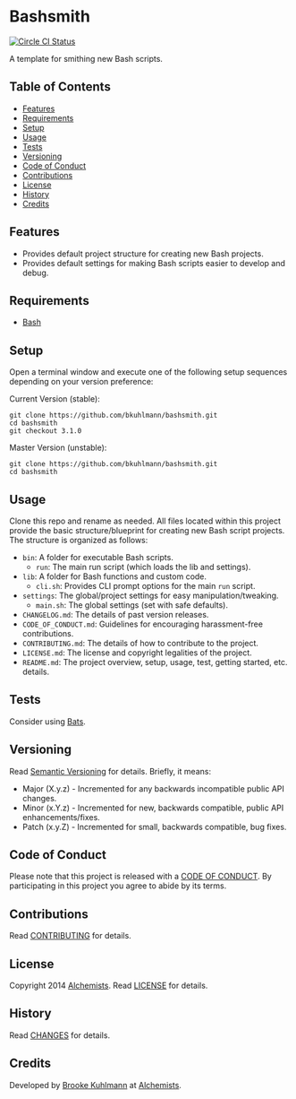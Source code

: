 # Bashsmith

[![Circle CI Status](https://circleci.com/gh/bkuhlmann/bashsmith.svg?style=svg)](https://circleci.com/gh/bkuhlmann/bashsmith)

A template for smithing new Bash scripts.

<!-- Tocer[start]: Auto-generated, don't remove. -->

## Table of Contents

  - [Features](#features)
  - [Requirements](#requirements)
  - [Setup](#setup)
  - [Usage](#usage)
  - [Tests](#tests)
  - [Versioning](#versioning)
  - [Code of Conduct](#code-of-conduct)
  - [Contributions](#contributions)
  - [License](#license)
  - [History](#history)
  - [Credits](#credits)

<!-- Tocer[finish]: Auto-generated, don't remove. -->

## Features

- Provides default project structure for creating new Bash projects.
- Provides default settings for making Bash scripts easier to develop and debug.

## Requirements

- [Bash](https://www.gnu.org/software/bash)

## Setup

Open a terminal window and execute one of the following setup sequences depending on your version
preference:

Current Version (stable):

    git clone https://github.com/bkuhlmann/bashsmith.git
    cd bashsmith
    git checkout 3.1.0

Master Version (unstable):

    git clone https://github.com/bkuhlmann/bashsmith.git
    cd bashsmith

## Usage

Clone this repo and rename as needed. All files located within this project provide the basic
structure/blueprint for creating new Bash script projects. The structure is organized as follows:

- `bin`: A folder for executable Bash scripts.
  - `run`: The main run script (which loads the lib and settings).
- `lib`: A folder for Bash functions and custom code.
  - `cli.sh`: Provides CLI prompt options for the main `run` script.
- `settings`: The global/project settings for easy manipulation/tweaking.
  - `main.sh`: The global settings (set with safe defaults).
- `CHANGELOG.md`: The details of past version releases.
- `CODE_OF_CONDUCT.md`: Guidelines for encouraging harassment-free contributions.
- `CONTRIBUTING.md`: The details of how to contribute to the project.
- `LICENSE.md`: The license and copyright legalities of the project.
- `README.md`: The project overview, setup, usage, test, getting started, etc. details.

## Tests

Consider using [Bats](https://github.com/sstephenson/bats).

## Versioning

Read [Semantic Versioning](https://semver.org) for details. Briefly, it means:

- Major (X.y.z) - Incremented for any backwards incompatible public API changes.
- Minor (x.Y.z) - Incremented for new, backwards compatible, public API enhancements/fixes.
- Patch (x.y.Z) - Incremented for small, backwards compatible, bug fixes.

## Code of Conduct

Please note that this project is released with a [CODE OF CONDUCT](CODE_OF_CONDUCT.md). By
participating in this project you agree to abide by its terms.

## Contributions

Read [CONTRIBUTING](CONTRIBUTING.md) for details.

## License

Copyright 2014 [Alchemists](https://www.alchemists.io).
Read [LICENSE](LICENSE.md) for details.

## History

Read [CHANGES](CHANGES.md) for details.

## Credits

Developed by [Brooke Kuhlmann](https://www.alchemists.io) at
[Alchemists](https://www.alchemists.io).
